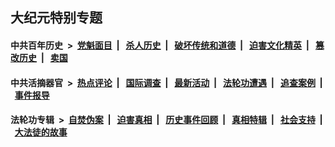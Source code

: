 ## 大纪元特别专题

#### 中共百年历史 &nbsp;>&nbsp; [党魁面目](indexes/nf1176107/README.md?09160430) &nbsp;| &nbsp; [杀人历史](indexes/nf1176106/README.md?09160430) &nbsp;| &nbsp; [破坏传统和道德](indexes/nf1176106/README.md?09160430) &nbsp;| &nbsp; [迫害文化精英](indexes/nf1176111/README.md?09160430) &nbsp;| &nbsp; [篡改历史](indexes/nf1176115/README.md?09160430) &nbsp;| &nbsp; [卖国](indexes/nf1176117/README.md?09160430) 

#### 中共活摘器官 &nbsp;>&nbsp; [热点评论](indexes/nf5879/README.md?09160430) &nbsp;| &nbsp; [国际调查](indexes/nf5947/README.md?09160430) &nbsp;| &nbsp; [最新活动](indexes/nf5883/README.md?09160430) &nbsp;| &nbsp; [法轮功遭遇](indexes/nf5881/README.md?09160430) &nbsp;| &nbsp; [追查案例](indexes/nf5880/README.md?09160430) &nbsp;| &nbsp; [事件报导](indexes/nf5877/README.md?09160430) 

#### 法轮功专辑 &nbsp;>&nbsp; [自焚伪案](indexes/nf5562/README.md?09160430) &nbsp;| &nbsp; [迫害真相](indexes/nf4379/README.md?09160430) &nbsp;| &nbsp; [历史事件回顾](indexes/nf5793/README.md?09160430) &nbsp;| &nbsp; [真相特辑](indexes/nf4389/README.md?09160430) &nbsp;| &nbsp; [社会支持](indexes/nf4386/README.md?09160430) &nbsp;| &nbsp; [大法徒的故事](indexes/nf1147481/README.md?09160430) 


